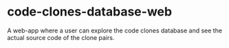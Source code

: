 # code-clones-database-web
A web-app where a user can explore the code clones database and see the actual source code of the clone pairs. 
